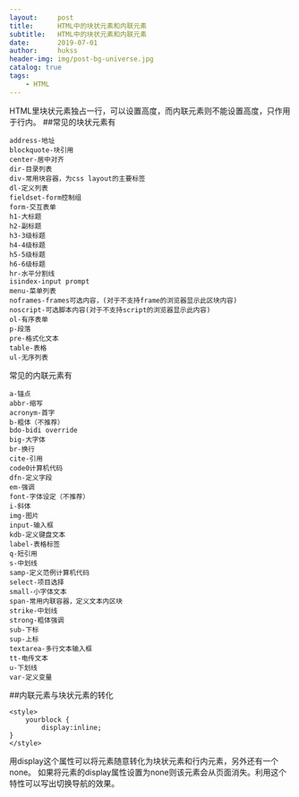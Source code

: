 ```yaml
---
layout:     post
title:      HTML中的块状元素和内联元素
subtitle:   HTML中的块状元素和内联元素
date:       2019-07-01
author:     hukss
header-img: img/post-bg-universe.jpg
catalog: true
tags:
    - HTML
---
```


HTML里块状元素独占一行，可以设置高度，而内联元素则不能设置高度，只作用于行内。
##常见的块状元素有


```
address-地址
blockquote-块引用
center-居中对齐
dir-目录列表
div-常用块容器，为css layout的主要标签
dl-定义列表
fieldset-form控制组
form-交互表单
h1-大标题
h2-副标题
h3-3级标题
h4-4级标题
h5-5级标题
h6-6级标题
hr-水平分割线
isindex-input prompt
menu-菜单列表
noframes-frames可选内容，(对于不支持frame的浏览器显示此区块内容)
noscript-可选脚本内容(对于不支持script的浏览器显示此内容)
ol-有序表单
p-段落
pre-格式化文本
table-表格
ul-无序列表
```

常见的内联元素有

```
a-锚点
abbr-缩写
acronym-首字
b-粗体（不推荐）
bdo-bidi override
big-大字体
br-换行
cite-引用
code0计算机代码
dfn-定义字段
em-强调
font-字体设定（不推荐）
i-斜体
img-图片
input-输入框
kdb-定义键盘文本
label-表格标签
q-短引用
s-中划线
samp-定义范例计算机代码
select-项目选择
small-小字体文本
span-常用内联容器，定义文本内区块
strike-中划线
strong-粗体强调
sub-下标
sup-上标
textarea-多行文本输入框
tt-电传文本
u-下划线
var-定义变量
```

##内联元素与块状元素的转化

```
<style>
	yourblock {
		display:inline;
}	
</style>
```
用display这个属性可以将元素随意转化为块状元素和行内元素，另外还有一个none。
如果将元素的display属性设置为none则该元素会从页面消失。利用这个特性可以写出切换导航的效果。